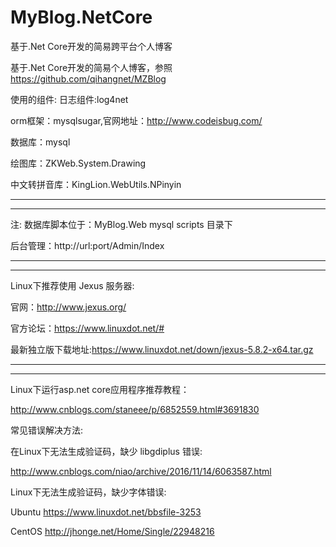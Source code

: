 # MyBlog.NetCore

基于.Net Core开发的简易跨平台个人博客

基于.Net Core开发的简易个人博客，参照 https://github.com/qihangnet/MZBlog 

使用的组件: 日志组件:log4net

orm框架：mysqlsugar,官网地址：http://www.codeisbug.com/

数据库：mysql

绘图库：ZKWeb.System.Drawing

中文转拼音库：KingLion.WebUtils.NPinyin

-----------------------------------------------------------------------------------------------------------
-----------------------------------------------------------------------------------------------------------
注:
数据库脚本位于：MyBlog.Web mysql scripts 目录下


后台管理：http://url:port/Admin/Index


-----------------------------------------------------------------------------------------------------------
-----------------------------------------------------------------------------------------------------------

Linux下推荐使用 Jexus 服务器:

官网：http://www.jexus.org/

官方论坛：https://www.linuxdot.net/#

最新独立版下载地址:https://www.linuxdot.net/down/jexus-5.8.2-x64.tar.gz

-----------------------------------------------------------------------------------------------------------
-----------------------------------------------------------------------------------------------------------

Linux下运行asp.net core应用程序推荐教程：

http://www.cnblogs.com/staneee/p/6852559.html#3691830



常见错误解决方法:

在Linux下无法生成验证码，缺少 libgdiplus 错误:

http://www.cnblogs.com/niao/archive/2016/11/14/6063587.html



Linux下无法生成验证码，缺少字体错误:

Ubuntu  https://www.linuxdot.net/bbsfile-3253

CentOS  http://jhonge.net/Home/Single/22948216

